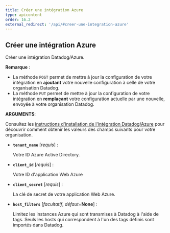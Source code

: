 ```yaml
---
title: Créer une intégration Azure
type: apicontent
order: 16.2
external_redirect: '/api/#creer-une-integration-azure'
---
```

## Créer une intégration Azure

Créer une intégration Datadog/Azure.

**Remarque** :

* La méthode `POST` permet de mettre à jour la configuration de votre intégration en **ajoutant** votre nouvelle configuration à celle de votre organisation Datadog.
* La méthode `PUT` permet de mettre à jour la configuration de votre intégration en **remplaçant** votre configuration actuelle par une nouvelle, envoyée à votre organisation Datadog.

**ARGUMENTS**:

Consultez les [instructions d'installation de l'intégration Datadog/Azure][1] pour découvrir comment obtenir les valeurs des champs suivants pour votre organisation.

* **`tenant_name`** [*requis*] :

    Votre ID Azure Active Directory.

* **`client_id`** [*requis*] :

    Votre ID d'application Web Azure

* **`client_secret`** [*requis*] :

    La clé de secret de votre application Web Azure.

* **`host_filters`** [*facultatif*, *défaut*=**None**] :

    Limitez les instances Azure qui sont transmises à Datadog à l'aide de tags. Seuls les hosts qui correspondent à l'un des tags définis sont importés dans Datadog.

[1]: /fr/integrations/azure/#installation